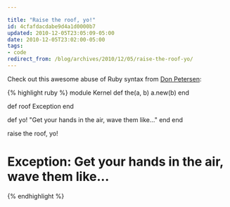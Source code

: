 ```yaml
---

title: "Raise the roof, yo!"
id: 4cfafdacdabe9d4a1d0000b7
updated: 2010-12-05T23:05:09-05:00
date: 2010-12-05T23:02:00-05:00
tags:
- code
redirect_from: /blog/archives/2010/12/05/raise-the-roof-yo/
---
```


Check out this awesome abuse of Ruby syntax from [Don Petersen](https://gist.github.com/322146):

{% highlight ruby %}
module Kernel
  def the(a, b)
    a.new(b)
  end

  def roof
    Exception
  end

  def yo!
    "Get your hands in the air, wave them like..."
  end
end

raise the roof, yo!
# Exception: Get your hands in the air, wave them like...
{% endhighlight %}
